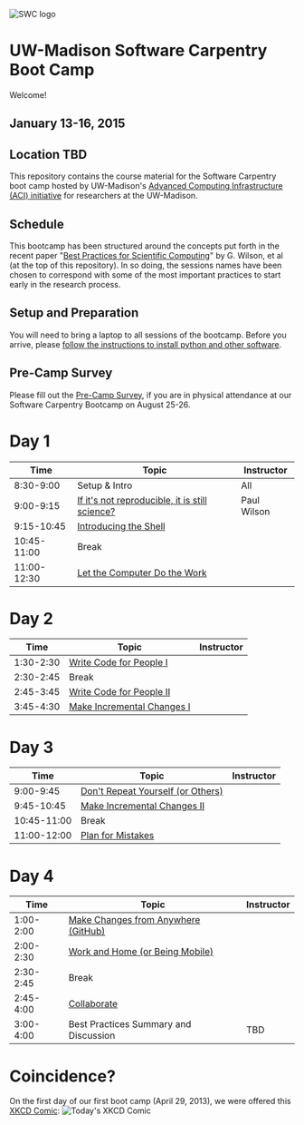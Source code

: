 ![SWC logo](http://software-carpentry.org/img/software-carpentry-banner.png)

UW-Madison Software Carpentry Boot Camp
=======================================
Welcome!

January 13-16, 2015
-------------------

Location TBD
------------------

This repository contains the course material for the Software
Carpentry boot camp hosted by UW-Madison's 
[Advanced Computing Infrastructure (ACI) initiative](https://aci.wisc.edu) for researchers at the UW-Madison.

Schedule
-----------

This bootcamp has been structured around the concepts put forth in the
recent paper "[Best Practices for Scientific Computing](http://www.plosbiology.org/article/info%3Adoi%2F10.1371%2Fjournal.pbio.1001745)" by G. Wilson,
et al (at the top of this repository). In so doing, the sessions names 
have been chosen to correspond
with some of the most important practices to start early in the research process.

Setup and Preparation
-----------

You will need to bring a laptop to all sessions of the bootcamp.
Before you arrive, please
[follow the instructions to install python and other software](setup/README.md).

Pre-Camp Survey
-----------
Please fill out the [Pre-Camp Survey](https://docs.google.com/forms/d/1qVqOzryfwywtdLqupN1TQlF99dk9tn1_MrINoe_JuUU/viewform), if you are in physical attendance at our Software Carpentry Bootcamp on August 25-26.

Day 1
=======

| Time         | Topic                                   | Instructor   |
| ------------ | --------------------------------------- |--------------|
| 8:30-9:00    | Setup & Intro                           |   All        |
| 9:00-9:15    | [If it's not reproducible, it is still science?](https://github.com/UW-Madison-ACI/boot-camps/blob/2014-08-04-Davidson/BestPractices.pdf?raw=true) | Paul Wilson |
| 9:15-10:45   | [Introducing the Shell](shell/Readme.md)|    |
| 10:45-11:00  | Break                                   |              |
| 11:00-12:30  | [Let the Computer Do the Work](shell/automation/Readme.md) |    |

Day 2
=======

| Time         | Topic                                   | Instructor   |
| ------------ | --------------------------------------- |--------------|
| 1:30-2:30    | [Write Code for People I](python/best_practice/Readme.md) |  |
| 2:30-2:45    | Break                                   |              |
| 2:45-3:45    | [Write Code for People II](python/best_practice/Readme.md) |   |
| 3:45-4:30    | [Make Incremental Changes I](version-control/git/local/Readme.md) |   |

Day 3
=======

| Time         | Topic                                   | Instructor   |
| ------------ | --------------------------------------- |--------------|
| 9:00-9:45    | [Don't Repeat Yourself (or Others)](python/best_practice/dont_repeat_yourself.md) |   |
| 9:45-10:45   | [Make Incremental Changes II](version-control/git/local/Revert_and_branch.md) |   |
| 10:45-11:00  | Break					 | 		|
| 11:00-12:00  | [Plan for Mistakes](python/testing/Readme.md) |  |

Day 4
======

| Time         | Topic                                   | Instructor   |
| ------------ | --------------------------------------- |--------------|
| 1:00-2:00    | [Make Changes from Anywhere (GitHub)](version-control/git/github/Readme.md) |  |
| 2:00-2:30    | [Work and Home (or Being Mobile)](version-control/git/mobility/Readme.md) |   |
| 2:30-2:45    | Break                                   |      	|
| 2:45-4:00    | [Collaborate](version-control/git/collaborate/Readme.md) |  |
| 3:00-4:00    | Best Practices Summary and Discussion	 |   TBD	|

Coincidence?
============

On the first day of our first boot camp (April 29, 2013), we were offered this [XKCD Comic](http://xkcd.com/1205/):
![Today's XKCD Comic](http://imgs.xkcd.com/comics/is_it_worth_the_time.png)

